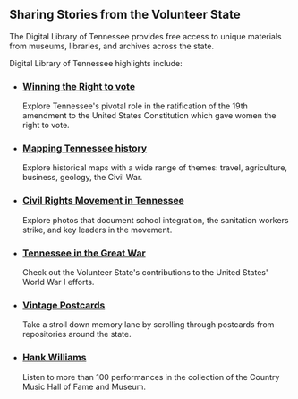 ## Sharing Stories from the Volunteer State

The Digital Library of Tennessee provides free access to unique materials from museums, libraries, and archives across the state.

Digital Library of Tennessee highlights include:

- ### [Winning the Right to vote](/search?q=women*%20suffrage)

  Explore Tennessee's pivotal role in the ratification of the 19th amendment to the United States Constitution which gave women the right to vote.

- ### [Mapping Tennessee history](/search?q=maps&type=image)

  Explore historical maps with a wide range of themes: travel, agriculture, business, geology, the Civil War.

- ### [Civil Rights Movement in Tennessee](/search?subject=%22Civil%20rights%22&type=image)

  Explore photos that document school integration, the sanitation workers strike, and key leaders in the movement.

- ### [Tennessee in the Great War](/search?q=World%20War%2C%201914-1918&subject=%22World%20War%2C%201914-1918%22&)

  Check out the Volunteer State's contributions to the United States' World War I efforts.

- ### [Vintage Postcards](/search?q=postcard*&type=%22image%22)

  Take a stroll down memory lane by scrolling through postcards from repositories around the state.

- ### [Hank Williams](/search?subject=%22Williams%2C%20Hank%2C%201923-1953%22&provider=%22Country%20Music%20Hall%20of%20Fame%20and%20Museum%22)

  Listen to more than 100 performances in the collection of the Country Music Hall of Fame and Museum. 
